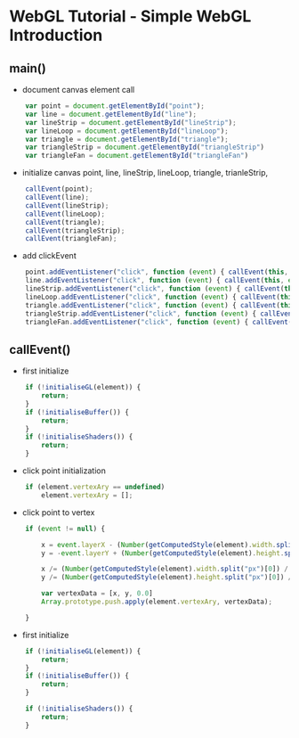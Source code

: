# WebGL Tutorial - Simple WebGL Introduction
## main()
* document canvas element call
```javascript
    var point = document.getElementById("point");
    var line = document.getElementById("line");
    var lineStrip = document.getElementById("lineStrip");
    var lineLoop = document.getElementById("lineLoop");
    var triangle = document.getElementById("triangle");
    var triangleStrip = document.getElementById("triangleStrip")
    var triangleFan = document.getElementById("triangleFan")
```
* initialize canvas
point, line, lineStrip, lineLoop, triangle, trianleStrip, 
```javascript
    callEvent(point);
    callEvent(line);
    callEvent(lineStrip);
    callEvent(lineLoop);
    callEvent(triangle);
    callEvent(triangleStrip);
    callEvent(triangleFan);
```
* add clickEvent
```javascript
    point.addEventListener("click", function (event) { callEvent(this, event, gl.POINTS); });
    line.addEventListener("click", function (event) { callEvent(this, event, gl.LINES); });
    lineStrip.addEventListener("click", function (event) { callEvent(this, event, gl.LINE_STRIP); });
    lineLoop.addEventListener("click", function (event) { callEvent(this, event, gl.LINE_LOOP); });
    triangle.addEventListener("click", function (event) { callEvent(this, event, gl.TRIANGLES); });
    triangleStrip.addEventListener("click", function (event) { callEvent(this, event, gl.TRIANGLE_STRIP); });
    triangleFan.addEventListener("click", function (event) { callEvent(this, event, gl.TRIANGLE_FAN); });
```
## callEvent()
* first initialize
```javascript
    if (!initialiseGL(element)) {
        return;
    }
    if (!initialiseBuffer()) {
        return;
    }
    if (!initialiseShaders()) {
        return;
    }
```

* click point initialization
```javascript
    if (element.vertexAry == undefined)
        element.vertexAry = [];
```

* click point to vertex
```javascript
    if (event != null) {

        x = event.layerX - (Number(getComputedStyle(element).width.split("px")[0]) / 2);
        y = -event.layerY + (Number(getComputedStyle(element).height.split("px")[0]) / 2);

        x /= (Number(getComputedStyle(element).width.split("px")[0]) / 2);
        y /= (Number(getComputedStyle(element).height.split("px")[0]) / 2);

        var vertexData = [x, y, 0.0]
        Array.prototype.push.apply(element.vertexAry, vertexData);

    }
```

* first initialize
```javascript
    if (!initialiseGL(element)) {
        return;
    }
    if (!initialiseBuffer()) {
        return;
    }

    if (!initialiseShaders()) {
        return;
    }
```